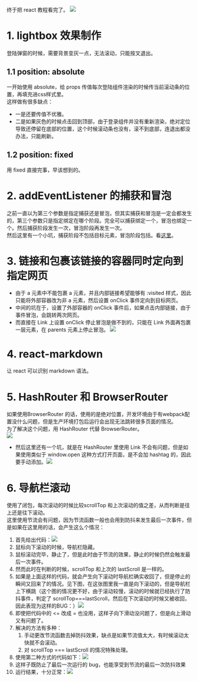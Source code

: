 终于把 react 教程看完了。
![](https://p1-juejin.byteimg.com/tos-cn-i-k3u1fbpfcp/13512e16aa7d409781087b48fc8eba37~tplv-k3u1fbpfcp-watermark.image)
# 1. lightbox 效果制作
登陆弹窗的时候，需要背景变灰一点，无法滚动，只能按叉退出。
## 1.1 position: absolute
一开始使用 absolute，给 props 传值每次登陆组件渲染的时候传当前滚动条的位置，再填充进css样式里。  
这样做有很多缺点：
- 一是还要传值不优雅。
- 二是如果灰色的时候点击回到顶部，由于登录组件并没有重新渲染，绝对定位导致还停留在底部的位置，这个时候滚动条也没有，滚不到底部，连退出都没办法，只能刷新。
## 1.2 position: fixed
用 fixed 直接完事，早该想到的。
# 2. addEventListener 的捕获和冒泡
之前一直以为第三个参数是指定捕获还是冒泡，但其实捕获和冒泡是一定会都发生的，第三个参数只是指定绑定在哪个阶段。完全可以捕获绑定一个，冒泡也绑定一个。然后捕获阶段发生一次，冒泡阶段再发生一次。  
然后这里有一个小坑，捕获阶段不包括目标元素，冒泡阶段包括。看<a href="https://segmentfault.com/q/1010000004542336">这里</a>。
# 3. 链接和包裹该链接的容器同时定向到指定网页
- 由于 a 元素中不能包裹 a 元素，并且内部链接希望能够有 :visited 样式，因此只能将外部容器改为非 a 元素，然后设置 onClick 事件定向到目标网页。  
- 中间的坑在于，设置了外部容器的 onClick 事件后，如果点击内部链接，由于事件冒泡，会跳转两次网页。
- 而直接在 Link 上设置 onClick 停止冒泡是做不到的，只能在 Link 外面再包裹一层元素，在 parents 元素上停止冒泡。
![](https://p3-juejin.byteimg.com/tos-cn-i-k3u1fbpfcp/2e1232b44d704a29bd4d6dae798661db~tplv-k3u1fbpfcp-watermark.image)
# 4. react-markdown
让 react 可以识别 markdown 语法。
# 5. HashRouter 和 BrowserRouter
如果使用BrowserRouter 的话，使用的是绝对位置，开发环境由于有webpack配置没什么问题，但是生产环境打包后运行会出现无法跳转很多页面的情况。  
为了解决这个问题，用 HashRouter 代替 BrowserRouter。  
![](https://p1-juejin.byteimg.com/tos-cn-i-k3u1fbpfcp/70edf0d19c6d4ed59c52b41f60cc4eec~tplv-k3u1fbpfcp-watermark.image)
- 然后这里还有一个坑，就是在 HashRouter 里使用 Link 不会有问题，但是如果使用类似于 window.open 这种方式打开页面，是不会加 hashtag 的，因此要手动添加。![](https://p3-juejin.byteimg.com/tos-cn-i-k3u1fbpfcp/e41223e4ffba4bc49c8e246afbec0ae9~tplv-k3u1fbpfcp-watermark.image)
# 6. 导航栏滚动
使用了闭包，每次滚动的时候比较scrollTop 和上次滚动的值之差，从而判断是往上还是往下滚动。  
这里使用节流会有问题，因为节流函数一般也会用到防抖来发生最后一次事件，但是如果在这里用的话，会产生这么个情况：
1. 首先给出代码：![](https://p6-juejin.byteimg.com/tos-cn-i-k3u1fbpfcp/9ce1d14f30b949488ae9b5ccdc4ee0ed~tplv-k3u1fbpfcp-watermark.image)
2. 鼠标向下滚动的时候，导航栏隐藏。
3. 鼠标滚动完毕，静止了，但是此时由于节流的效果，静止的时候仍然会触发最后一次事件。
4. 然而此时在判断的时候，scrollTop 和上次的 lastScroll 是一样的。
5. 如果是上面这样的代码，就会产生向下滚动时导航栏确实收回了，但是停止的瞬间又回来了的情况。见下图，在这张图里我一直是向下滚动的，但是导航栏上下横跳（这个图的情况更不好，由于滚动较慢，滚动的时候就已经执行了防抖事件，判定了 scrollTop===lastScroll，然后在下次滚动的时候又被收回，因此表现为这样的BUG：）![](https://p9-juejin.byteimg.com/tos-cn-i-k3u1fbpfcp/59fb8060f9d848ae956a9be3c36de34b~tplv-k3u1fbpfcp-watermark.image)
6. 即使把代码中的 <= 改成 = 也没用，这样子向下滑动没问题了，但是向上滑动又有问题了。
7. 解决的方法有多种：
	1. 手动更改节流函数去掉防抖效果，缺点是如果节流值太大，有时候滚动太快就不会滚动。
    2. 对 scrollTop === lastScroll 的情况特殊处理。
8. 使用第二种方式的代码如下：![](https://p3-juejin.byteimg.com/tos-cn-i-k3u1fbpfcp/37218bb800e3408f9d82ed5430d76cef~tplv-k3u1fbpfcp-watermark.image)
9. 这样子既防止了最后一次运行的 bug，也能享受到节流的最后一次防抖效果
10. 运行结果，十分正常：![](https://p6-juejin.byteimg.com/tos-cn-i-k3u1fbpfcp/57cb838a92b74dd28aa7cdb15625d2aa~tplv-k3u1fbpfcp-watermark.image)